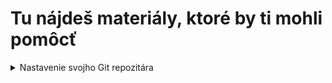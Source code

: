 # Tu nájdeš materiály, ktoré by ti mohli pomôcť

<details>
  <summary>Nastavenie svojho Git repozitára</summary>

  ### Vytvor si nový priečinok
  
  1. Choď do c/Users/openlab (alebo do nejakého iného podľa svojho uváženia)
  2. Vytvor priečinok s názvom appslab + aktuálny rok, napr. appslab2020
</details>
